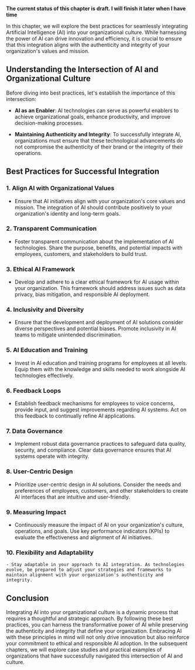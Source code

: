 **The current status of this chapter is draft. I will finish it later when I have time**

In this chapter, we will explore the best practices for seamlessly integrating Artificial Intelligence (AI) into your organizational culture. While harnessing the power of AI can drive innovation and efficiency, it is crucial to ensure that this integration aligns with the authenticity and integrity of your organization's values and mission.

Understanding the Intersection of AI and Organizational Culture
---------------------------------------------------------------

Before diving into best practices, let's establish the importance of this intersection:

* **AI as an Enabler**: AI technologies can serve as powerful enablers to achieve organizational goals, enhance productivity, and improve decision-making processes.

* **Maintaining Authenticity and Integrity**: To successfully integrate AI, organizations must ensure that these technological advancements do not compromise the authenticity of their brand or the integrity of their operations.

Best Practices for Successful Integration
-----------------------------------------

### 1. **Align AI with Organizational Values**

* Ensure that AI initiatives align with your organization's core values and mission. The integration of AI should contribute positively to your organization's identity and long-term goals.

### 2. **Transparent Communication**

* Foster transparent communication about the implementation of AI technologies. Share the purpose, benefits, and potential impacts with employees, customers, and stakeholders to build trust.

### 3. **Ethical AI Framework**

* Develop and adhere to a clear ethical framework for AI usage within your organization. This framework should address issues such as data privacy, bias mitigation, and responsible AI deployment.

### 4. **Inclusivity and Diversity**

* Ensure that the development and deployment of AI solutions consider diverse perspectives and potential biases. Promote inclusivity in AI teams to mitigate unintended discrimination.

### 5. **AI Education and Training**

* Invest in AI education and training programs for employees at all levels. Equip them with the knowledge and skills needed to work alongside AI technologies effectively.

### 6. **Feedback Loops**

* Establish feedback mechanisms for employees to voice concerns, provide input, and suggest improvements regarding AI systems. Act on this feedback to continually refine AI applications.

### 7. **Data Governance**

* Implement robust data governance practices to safeguard data quality, security, and compliance. Clear data governance ensures that AI systems operate with integrity.

### 8. **User-Centric Design**

* Prioritize user-centric design in AI solutions. Consider the needs and preferences of employees, customers, and other stakeholders to create AI interfaces that are intuitive and user-friendly.

### 9. **Measuring Impact**

* Continuously measure the impact of AI on your organization's culture, operations, and goals. Use key performance indicators (KPIs) to evaluate the effectiveness and alignment of AI initiatives.

### 10. **Flexibility and Adaptability**

    - Stay adaptable in your approach to AI integration. As technologies evolve, be prepared to adjust your strategies and frameworks to maintain alignment with your organization's authenticity and integrity.

Conclusion
----------

Integrating AI into your organizational culture is a dynamic process that requires a thoughtful and strategic approach. By following these best practices, you can harness the transformative power of AI while preserving the authenticity and integrity that define your organization. Embracing AI with these principles in mind will not only drive innovation but also reinforce your commitment to ethical and responsible AI adoption. In the subsequent chapters, we will explore case studies and practical examples of organizations that have successfully navigated this intersection of AI and culture.
